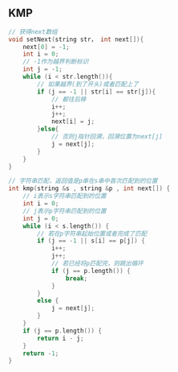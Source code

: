 <!--
 * @Description: 
 * @Version: 1.0
 * @Author: DaLao
 * @Email: dalao_li@163.com
 * @Date: 2021-11-13 20:57:00
 * @LastEditors: DaLao
 * @LastEditTime: 2022-05-10 22:44:11
-->

## KMP

```c
// 获得next数组
void setNext(string str， int next[]){
    next[0] = -1;
    int i = 0;
    // -1作为越界判断标识
    int j = -1;
    while (i < str.length()){
        // 如果越界(到了开头)或者匹配上了
        if (j == -1 || str[i] == str[j]){
            // 都往后移
            i++;
            j++;
            next[i] = j;
        }else{
            // 否则j指针回溯，回溯位置为next[j]
            j = next[j];
        }
    }
}

// 字符串匹配，返回值是p串在s串中首次匹配到的位置
int kmp(string &s , string &p , int next[]) {
    // i表示s字符串匹配到的位置
    int i = 0;
    // j表示p字符串匹配到的位置
    int j = 0;
    while (i < s.length()) {
        // 若在p字符串起始位置或者完成了匹配
        if (j == -1 || s[i] == p[j]) {
            i++;
            j++;
            // 若已经将p匹配完，则跳出循环
            if (j == p.length()) {
                break;
            }
        }
        else {
            j = next[j];
        }
    }
    if (j == p.length()) {
        return i - j;
    }
    return -1;
}
```
